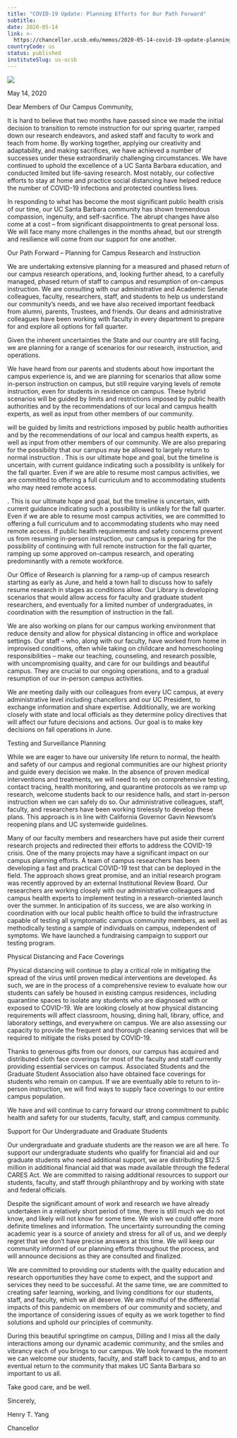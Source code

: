 ```yaml
---
title: "COVID-19 Update: Planning Efforts for Our Path Forward"
subtitle: 
date: 2020-05-14
link: >-
  https://chancellor.ucsb.edu/memos/2020-05-14-covid-19-update-planning-efforts-our-path-forward
countryCode: us
status: published
instituteSlug: us-ucsb
---
```

![](https://chancellor.ucsb.edu/themes/ucsbweb/favicon.ico)

May 14, 2020

Dear Members of Our Campus Community,

It is hard to believe that two months have passed since we made the initial decision to transition to remote instruction for our spring quarter, ramped down our research endeavors, and asked staff and faculty to work and teach from home. By working together, applying our creativity and adaptability, and making sacrifices, we have achieved a number of successes under these extraordinarily challenging circumstances. We have continued to uphold the excellence of a UC Santa Barbara education, and conducted limited but life-saving research. Most notably, our collective efforts to stay at home and practice social distancing have helped reduce the number of COVID-19 infections and protected countless lives.

In responding to what has become the most significant public health crisis of our time, our UC Santa Barbara community has shown tremendous compassion, ingenuity, and self-sacrifice. The abrupt changes have also come at a cost – from significant disappointments to great personal loss. We will face many more challenges in the months ahead, but our strength and resilience will come from our support for one another.

Our Path Forward – Planning for Campus Research and Instruction

We are undertaking extensive planning for a measured and phased return of our campus research operations, and, looking further ahead, to a carefully managed, phased return of staff to campus and resumption of on-campus instruction. We are consulting with our administrative and Academic Senate colleagues, faculty, researchers, staff, and students to help us understand our community’s needs, and we have also received important feedback from alumni, parents, Trustees, and friends. Our deans and administrative colleagues have been working with faculty in every department to prepare for and explore all options for fall quarter.

Given the inherent uncertainties the State and our country are still facing, we are planning for a range of scenarios for our research, instruction, and operations.

We have heard from our parents and students about how important the campus experience is, and we are planning for scenarios that allow some in-person instruction on campus, but still require varying levels of remote instruction, even for students in residence on campus. These hybrid scenarios will be guided by limits and restrictions imposed by public health authorities and by the recommendations of our local and campus health experts, as well as input from other members of our community.

will be guided by limits and restrictions imposed by public health authorities and by the recommendations of our local and campus health experts, as well as input from other members of our community. We are also preparing for the possibility that our campus may be allowed to largely return to normal instruction . This is our ultimate hope and goal, but the timeline is uncertain, with current guidance indicating such a possibility is unlikely for the fall quarter. Even if we are able to resume most campus activities, we are committed to offering a full curriculum and to accommodating students who may need remote access.

. This is our ultimate hope and goal, but the timeline is uncertain, with current guidance indicating such a possibility is unlikely for the fall quarter. Even if we are able to resume most campus activities, we are committed to offering a full curriculum and to accommodating students who may need remote access. If public health requirements and safety concerns prevent us from resuming in-person instruction, our campus is preparing for the possibility of continuing with full remote instruction for the fall quarter, ramping up some approved on-campus research, and operating predominantly with a remote workforce.

Our Office of Research is planning for a ramp-up of campus research starting as early as June, and held a town hall to discuss how to safely resume research in stages as conditions allow. Our Library is developing scenarios that would allow access for faculty and graduate student researchers, and eventually for a limited number of undergraduates, in coordination with the resumption of instruction in the fall.

We are also working on plans for our campus working environment that reduce density and allow for physical distancing in office and workplace settings. Our staff – who, along with our faculty, have worked from home in improvised conditions, often while taking on childcare and homeschooling responsibilities – make our teaching, counseling, and research possible, with uncompromising quality, and care for our buildings and beautiful campus. They are crucial to our ongoing operations, and to a gradual resumption of our in-person campus activities.

We are meeting daily with our colleagues from every UC campus, at every administrative level including chancellors and our UC President, to exchange information and share expertise. Additionally, we are working closely with state and local officials as they determine policy directives that will affect our future decisions and actions. Our goal is to make key decisions on fall operations in June.

Testing and Surveillance Planning

While we are eager to have our university life return to normal, the health and safety of our campus and regional communities are our highest priority and guide every decision we make. In the absence of proven medical interventions and treatments, we will need to rely on comprehensive testing, contact tracing, health monitoring, and quarantine protocols as we ramp up research, welcome students back to our residence halls, and start in-person instruction when we can safely do so. Our administrative colleagues, staff, faculty, and researchers have been working tirelessly to develop these plans. This approach is in line with California Governor Gavin Newsom’s reopening plans and UC systemwide guidelines.

Many of our faculty members and researchers have put aside their current research projects and redirected their efforts to address the COVID-19 crisis. One of the many projects may have a significant impact on our campus planning efforts. A team of campus researchers has been developing a fast and practical COVID-19 test that can be deployed in the field. The approach shows great promise, and an initial research program was recently approved by an external Institutional Review Board. Our researchers are working closely with our administrative colleagues and campus health experts to implement testing in a research-oriented launch over the summer. In anticipation of its success, we are also working in coordination with our local public health office to build the infrastructure capable of testing all symptomatic campus community members, as well as methodically testing a sample of individuals on campus, independent of symptoms. We have launched a fundraising campaign to support our testing program.

Physical Distancing and Face Coverings

Physical distancing will continue to play a critical role in mitigating the spread of the virus until proven medical interventions are developed. As such, we are in the process of a comprehensive review to evaluate how our students can safely be housed in existing campus residences, including quarantine spaces to isolate any students who are diagnosed with or exposed to COVID-19. We are looking closely at how physical distancing requirements will affect classroom, housing, dining hall, library, office, and laboratory settings, and everywhere on campus. We are also assessing our capacity to provide the frequent and thorough cleaning services that will be required to mitigate the risks posed by COVID-19.

Thanks to generous gifts from our donors, our campus has acquired and distributed cloth face coverings for most of the faculty and staff currently providing essential services on campus. Associated Students and the Graduate Student Association also have obtained face coverings for students who remain on campus. If we are eventually able to return to in-person instruction, we will find ways to supply face coverings to our entire campus population.

We have and will continue to carry forward our strong commitment to public health and safety for our students, faculty, staff, and campus community.

Support for Our Undergraduate and Graduate Students

Our undergraduate and graduate students are the reason we are all here. To support our undergraduate students who qualify for financial aid and our graduate students who need additional support, we are distributing $12.5 million in additional financial aid that was made available through the federal CARES Act. We are committed to raising additional resources to support our students, faculty, and staff through philanthropy and by working with state and federal officials.

Despite the significant amount of work and research we have already undertaken in a relatively short period of time, there is still much we do not know, and likely will not know for some time. We wish we could offer more definite timelines and information. The uncertainty surrounding the coming academic year is a source of anxiety and stress for all of us, and we deeply regret that we don’t have precise answers at this time. We will keep our community informed of our planning efforts throughout the process, and will announce decisions as they are consulted and finalized.

We are committed to providing our students with the quality education and research opportunities they have come to expect, and the support and services they need to be successful. At the same time, we are committed to creating safer learning, working, and living conditions for our students, staff, and faculty, which we all deserve. We are mindful of the differential impacts of this pandemic on members of our community and society, and the importance of considering issues of equity as we work together to find solutions and uphold our principles of community.

During this beautiful springtime on campus, Dilling and I miss all the daily interactions among our dynamic academic community, and the smiles and vibrancy each of you brings to our campus. We look forward to the moment we can welcome our students, faculty, and staff back to campus, and to an eventual return to the community that makes UC Santa Barbara so important to us all.

Take good care, and be well.

Sincerely,

Henry T. Yang

Chancellor